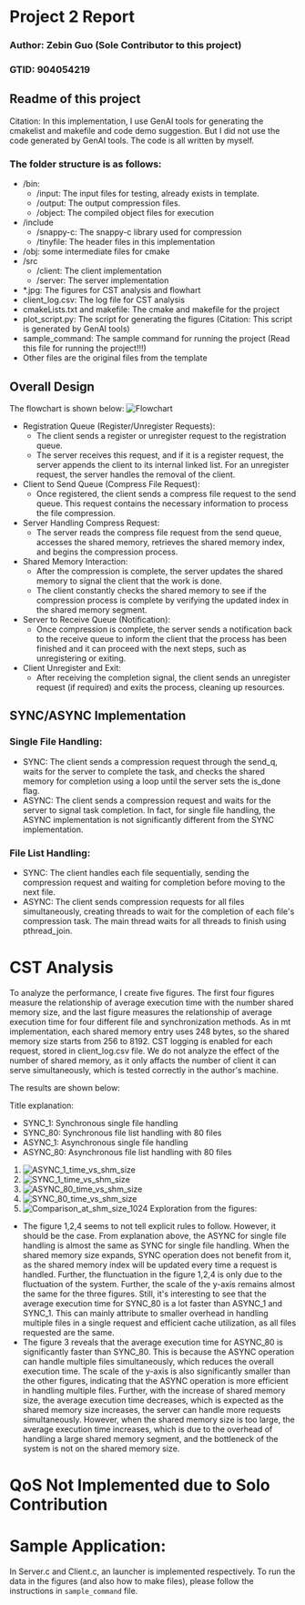 # Project 2 Report
### Author: Zebin Guo (Sole Contributor to this project)
### GTID: 904054219

## Readme of this project
Citation: In this implementation, I use GenAI tools for generating the cmakelist and makefile and code demo suggestion. But I did not use the code generated by GenAI tools. The code is all written by myself.
### The folder structure is as follows:

- /bin:
  - /input: The input files for testing, already exists in template.
  - /output: The output compression files.
  - /object: The compiled object files for execution
- /include
  - /snappy-c: The snappy-c library used for compression
  - /tinyfile: The header files in this implementation
- /obj: some intermediate files for cmake
- /src
  - /client: The client implementation
  - /server: The server implementation
- *.jpg: The figures for CST analysis and flowhart
- client_log.csv: The log file for CST analysis
- cmakeLists.txt and makefile: The cmake and makefile for the project
- plot_script.py: The script for generating the figures (Citation: This script is generated by GenAI tools)
- sample_command: The sample command for running the project (Read this file for running the project!!!)
- Other files are the original files from the template


## Overall Design
The flowchart is shown below:
![Flowchart](./Flowchart.jpeg)
- Registration Queue (Register/Unregister Requests):
  - The client sends a register or unregister request to the registration queue.
  - The server receives this request, and if it is a register request, the server appends the client to its internal linked list. For an unregister request, the server handles the removal of the client.
- Client to Send Queue (Compress File Request):
  - Once registered, the client sends a compress file request to the send queue. This request contains the necessary information to process the file compression.
- Server Handling Compress Request:
  - The server reads the compress file request from the send queue, accesses the shared memory, retrieves the shared memory index, and begins the compression process.
- Shared Memory Interaction:
  - After the compression is complete, the server updates the shared memory to signal the client that the work is done.
  - The client constantly checks the shared memory to see if the compression process is complete by verifying the updated index in the shared memory segment.
- Server to Receive Queue (Notification):
  - Once compression is complete, the server sends a notification back to the receive queue to inform the client that the process has been finished and it can proceed with the next steps, such as unregistering or exiting.
- Client Unregister and Exit:
  - After receiving the completion signal, the client sends an unregister request (if required) and exits the process, cleaning up resources.
  
## SYNC/ASYNC Implementation
### Single File Handling:
- SYNC: The client sends a compression request through the send_q, waits for the server to complete the task, and checks the shared memory for completion using a loop until the server sets the is_done flag.
- ASYNC: The client sends a compression request and waits for the server to signal task completion. In fact, for single file handling, the ASYNC implementation is not significantly different from the SYNC implementation.
### File List Handling:
- SYNC: The client handles each file sequentially, sending the compression request and waiting for completion before moving to the next file.
- ASYNC: The client sends compression requests for all files simultaneously, creating threads to wait for the completion of each file's compression task. The main thread waits for all threads to finish using pthread_join.

# CST Analysis
To analyze the performance, I create five figures. The first four figures measure the relationship of average execution time with the number shared memory size, and the last figure measures the relationship of average execution time for four different file and synchronization methods. As in mt implementation, each shared memory entry uses 248 bytes, so the shared memory size starts from 256 to 8192. CST logging is enabled for each request, stored in client_log.csv file. We do not analyze the effect of the number of shared memory, as it only affacts the number of client it can serve simultaneously, which is tested correctly in the author's machine.

The results are shown below:

Title explanation:
- SYNC_1: Synchronous single file handling
- SYNC_80: Synchronous file list handling with 80 files
- ASYNC_1: Asynchronous single file handling
- ASYNC_80: Asynchronous file list handling with 80 files
1. ![ASYNC_1_time_vs_shm_size](./ASYNC_1_time_vs_shm_size.jpg)
2. ![SYNC_1_time_vs_shm_size](./SYNC_1_time_vs_shm_size.jpg)
3. ![ASYNC_80_time_vs_shm_size](./ASYNC_80_time_vs_shm_size.jpg)
4. ![SYNC_80_time_vs_shm_size](./SYNC_80_time_vs_shm_size.jpg)
5. ![Comparison_at_shm_size_1024](./Comparison_at_shm_size_1024.jpg)
Exploration from the figures:

- The figure 1,2,4 seems to not tell explicit rules to follow. However, it should be the case. From explanation above, the ASYNC for single file handling is almost the same as SYNC for single file handling. When the shared memory size expands, SYNC operation does not benefit from it, as the shared memory index will be updated every time a request is handled. Further, the flunctuation in the figure 1,2,4 is only due to the fluctuation of the system. Further, the scale of the y-axis remains almost the same for the three figures. Still, it's interesting to see that the average execution time for SYNC_80 is a lot faster than ASYNC_1 and SYNC_1. This can mainly attribute to smaller overhead in handling multiple files in a single request and efficient cache utilization, as all files requested are the same.
- The figure 3 reveals that the average execution time for ASYNC_80 is significantly faster than SYNC_80. This is because the ASYNC operation can handle multiple files simultaneously, which reduces the overall execution time. The scale of the y-axis is also significantly smaller than the other figures, indicating that the ASYNC operation is more efficient in handling multiple files. Further, with the increase of shared memory size, the average execution time decreases, which is expected as the shared memory size increases, the server can handle more requests simultaneously. However, when the shared memory size is too large, the average execution time increases, which is due to the overhead of handling a large shared memory segment, and the bottleneck of the system is not on the shared memory size.

# QoS Not Implemented due to Solo Contribution
# Sample Application: 
In Server.c and Client.c, an launcher is implemented respectively. To run the data in the figures (and also how to make files), please follow the instructions in ```sample_command``` file.